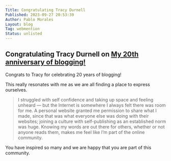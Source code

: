 ```yaml
---
Title: Congratulating Tracy Durnell
Published: 2023-09-27 20:53:39
Author: Pablo Morales
Layout: blog
Tag: webmention
Status: unlisted
---
```





<article class="bg-white">
    <div class="ph4 ph5-m ph6-l">
      <div class="pv5 f4 f2-ns measure center">
        <h1 class="fw6 f1 fl w-100 black-70 mt0 mb3 avenir">Congratulating Tracy Durnell on <a href="https://tracydurnell.com/2023/09/23/my-20th-anniversary-of-blogging/" class="u-reply-to">My 20th anniversary of blogging!</a></h1>
        <div class="db lh-copy black-70 serif fw1 mv0 f4 f3-m f2-l measure baskerville" markdown="1">
          Congrats to Tracy for celebrating 20 years of blogging! 

This really resonates with me as we are all finding a place to express ourselves.

> I struggled with self confidence and taking up space and feeling unheard — but the Internet is somewhere I always felt there was room for me. A personal website granted me permission to share what I made, since that was what everyone else was doing with their websites; joining a culture with self-publishing as an established norm was huge. Knowing my words are out there for others, whether or not anyone reads them, makes me feel like I’m part of the online community.

You have inspired so many and we are happy that you are part of this community. 
        </div>
      </div>
</div>
</article>
